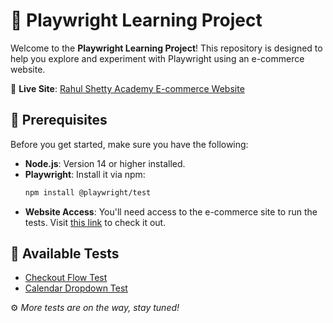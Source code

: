 # 🚀 Playwright Learning Project

Welcome to the **Playwright Learning Project**! This repository is designed to help you explore and experiment with Playwright using an e-commerce website.

🔗 **Live Site**: [Rahul Shetty Academy E-commerce Website](https://rahulshettyacademy.com/client)

## 🎯 Prerequisites

Before you get started, make sure you have the following:

- **Node.js**: Version 14 or higher installed.
- **Playwright**: Install it via npm:  
  ```bash
  npm install @playwright/test
  ```
- **Website Access**: You'll need access to the e-commerce site to run the tests. Visit [this link](https://rahulshettyacademy.com/client) to check it out.

## 🧪 Available Tests

- [Checkout Flow Test](https://github.com/DanielRamos84/playwright-learning-project/tree/test/checkout-flow)
- [Calendar Dropdown Test](https://github.com/DanielRamos84/playwright-learning-project/tree/test/calendar-dropdown)

⚙️ *More tests are on the way, stay tuned!*